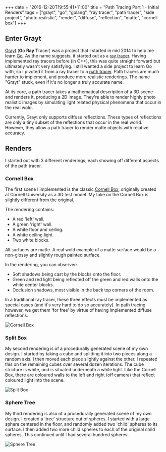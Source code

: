 +++
date = "2016-12-20T19:55:41+11:00"
title = "Path Tracing Part 1 - Initial Renders"
tags = ["grayt", "go", "golang", "ray tracer", "path tracer", "side project",
"photo realistic", "render", "diffuse", "reflection", "matte", "cornell box"]
+++

## Enter Grayt

[Grayt](https://github.com/peterstace/grayt) (**G**o **Ray** **T**racer) was a
project that I started in mid 2014 to help me learn [Go](https://golang.org).
As the name suggests, it started out as a [ray
tracer](https://en.wikipedia.org/wiki/Ray_tracing_(graphics)). Having
implemented ray tracers before (in C++), this was quite straight forward but
ultimately wasn't very satisfying.  I still wanted a side project to learn Go
with, so I pivoted it from a ray tracer to a [path
tracer](https://en.wikipedia.org/wiki/Path_tracing).  Path tracers are much
harder to implement, and produce more realistic renderings. The name "Grayt"
stuck, even if it's no longer a truly accurate name.

At its core, a path tracer takes a mathematical description of a 3D scene and
renders it, producing a 2D image. They're able to render highly photo realistic
images by simulating light related physical phenomena that occur in the real
wold.

Currently, Grayt only supports diffuse reflections. These types of reflections
are only a tiny subset of the reflections that occur in the real world.
However, they allow a path tracer to render matte objects with relative
accuracy.

## Renders

I started out with 3 different renderings, each showing off different aspects
of the path tracer.

### Cornell Box

The first scene I implemented is the classic [Cornell
Box](https://en.wikipedia.org/wiki/Cornell_box), originally created at Cornell
University as a 3D test model. My take on the Cornell Box is slightly different
from the original.

The rendering contains:

* A red 'left' wall.
* A green 'right' wall.
* A white floor and ceiling.
* A white ceiling light.
* Two white blocks.

All surfaces are matte. A real wold example of a matte surface would be a
non-glossy and slightly rough painted surface.

In the rendering, you can observer:

* Soft shadows being cast by the blocks onto the floor.
* Green and red light being reflected off the green and red walls onto the
  white center blocks.
* Occlusion shadows, most visible in the back top corners of the room.

In a traditional ray tracer, these three effects must be implemented as special
cases (and it's very hard to do so accurately). In path tracing however, we get
them 'for free' by virtue of having implemented diffuse reflections.

![Cornell Box](/static/images/initial_render/classic.jpg)

### Split Box

My second rendering is of a procedurally generated scene of my own design.  I
started by taking a cube and splitting it into two pieces along a random axis.
I then moved each piece slightly against the other. I repeated this on the
remaining cubes over several dozen iterations. The cube stricture is white, and
is situated underneath a white light. Like the Cornell Box, there are coloured
walls to the left and right (off camera) that reflect coloured light into the
scene.

![Split Box](/static/images/initial_render/splitbox.jpg)

### Sphere Tree

My third rendering is also of a procedurally generated scene of my own design.
I created a 'tree' structure out of spheres. I started with a large sphere
centered in the floor, and randomly added two 'child' spheres to its surface. I
then added two more child spheres to each of the original child spheres. This
continued until I had several hundred spheres.

![Sphere Tree](/static/images/initial_render/sphere_tree.jpg)
